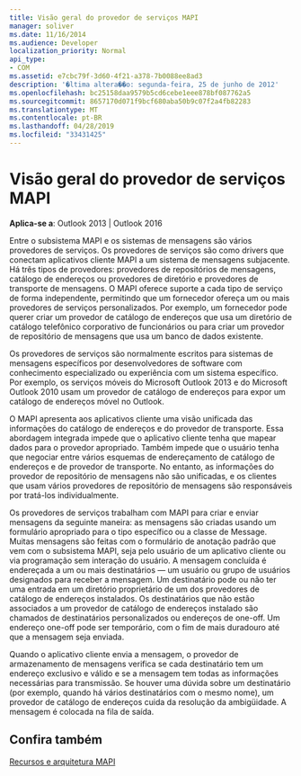 ```yaml
---
title: Visão geral do provedor de serviços MAPI
manager: soliver
ms.date: 11/16/2014
ms.audience: Developer
localization_priority: Normal
api_type:
- COM
ms.assetid: e7cbc79f-3d60-4f21-a378-7b0088ee8ad3
description: '�ltima altera��o: segunda-feira, 25 de junho de 2012'
ms.openlocfilehash: bc25158daa9579b5cd6cebe1eee878bf087762a5
ms.sourcegitcommit: 8657170d071f9bcf680aba50b9c07f2a4fb82283
ms.translationtype: MT
ms.contentlocale: pt-BR
ms.lasthandoff: 04/28/2019
ms.locfileid: "33431425"
---
```

# <a name="mapi-service-provider-overview"></a>Visão geral do provedor de serviços MAPI

  
  
**Aplica-se a**: Outlook 2013 | Outlook 2016 
  
Entre o subsistema MAPI e os sistemas de mensagens são vários provedores de serviços. Os provedores de serviços são como drivers que conectam aplicativos cliente MAPI a um sistema de mensagens subjacente. Há três tipos de provedores: provedores de repositórios de mensagens, catálogo de endereços ou provedores de diretório e provedores de transporte de mensagens. O MAPI oferece suporte a cada tipo de serviço de forma independente, permitindo que um fornecedor ofereça um ou mais provedores de serviços personalizados. Por exemplo, um fornecedor pode querer criar um provedor de catálogo de endereços que usa um diretório de catálogo telefônico corporativo de funcionários ou para criar um provedor de repositório de mensagens que usa um banco de dados existente.
  
Os provedores de serviços são normalmente escritos para sistemas de mensagens específicos por desenvolvedores de software com conhecimento especializado ou experiência com um sistema específico. Por exemplo, os serviços móveis do Microsoft Outlook 2013 e do Microsoft Outlook 2010 usam um provedor de catálogo de endereços para expor um catálogo de endereços móvel no Outlook. 
  
O MAPI apresenta aos aplicativos cliente uma visão unificada das informações do catálogo de endereços e do provedor de transporte. Essa abordagem integrada impede que o aplicativo cliente tenha que mapear dados para o provedor apropriado. Também impede que o usuário tenha que negociar entre vários esquemas de endereçamento de catálogo de endereços e de provedor de transporte. No entanto, as informações do provedor de repositório de mensagens não são unificadas, e os clientes que usam vários provedores de repositório de mensagens são responsáveis por tratá-los individualmente.
  
Os provedores de serviços trabalham com MAPI para criar e enviar mensagens da seguinte maneira: as mensagens são criadas usando um formulário apropriado para o tipo específico ou a classe de Message. Muitas mensagens são feitas com o formulário de anotação padrão que vem com o subsistema MAPI, seja pelo usuário de um aplicativo cliente ou via programação sem interação do usuário. A mensagem concluída é endereçada a um ou mais destinatários — um usuário ou grupo de usuários designados para receber a mensagem. Um destinatário pode ou não ter uma entrada em um diretório proprietário de um dos provedores de catálogo de endereços instalados. Os destinatários que não estão associados a um provedor de catálogo de endereços instalado são chamados de destinatários personalizados ou endereços de one-off. Um endereço one-off pode ser temporário, com o fim de mais duradouro até que a mensagem seja enviada. 
  
Quando o aplicativo cliente envia a mensagem, o provedor de armazenamento de mensagens verifica se cada destinatário tem um endereço exclusivo e válido e se a mensagem tem todas as informações necessárias para transmissão. Se houver uma dúvida sobre um destinatário (por exemplo, quando há vários destinatários com o mesmo nome), um provedor de catálogo de endereços cuida da resolução da ambigüidade. A mensagem é colocada na fila de saída. 
  
## <a name="see-also"></a>Confira também



[Recursos e arquitetura MAPI](mapi-features-and-architecture.md)

